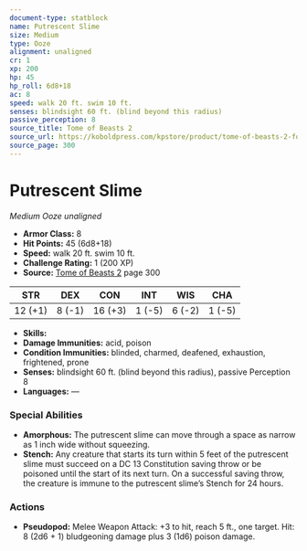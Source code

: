 ```yaml
---
document-type: statblock
name: Putrescent Slime
size: Medium
type: Ooze
alignment: unaligned
cr: 1
xp: 200
hp: 45
hp_roll: 6d8+18
ac: 8
speed: walk 20 ft. swim 10 ft.
senses: blindsight 60 ft. (blind beyond this radius) 
passive_perception: 8
source_title: Tome of Beasts 2
source_url: https://koboldpress.com/kpstore/product/tome-of-beasts-2-for-5th-edition
source_page: 300
---
```


# Putrescent Slime

*Medium* *Ooze* *unaligned*

- **Armor Class:** 8
- **Hit Points:** 45 (6d8+18)
- **Speed:** walk 20 ft. swim 10 ft.
- **Challenge Rating:** 1 (200 XP)
- **Source:** [Tome of Beasts 2](https://koboldpress.com/kpstore/product/tome-of-beasts-2-for-5th-edition) page 300

| STR | DEX | CON | INT | WIS | CHA |
| --- | --- | --- | --- | --- | --- |
| 12 (+1) | 8 (-1) | 16 (+3) | 1 (-5) | 6 (-2) | 1 (-5) |

- **Skills:** 
- **Damage Immunities:** acid, poison
- **Condition Immunities:** blinded, charmed, deafened, exhaustion, frightened, prone
- **Senses:** blindsight 60 ft. (blind beyond this radius), passive Perception 8
- **Languages:** —

### Special Abilities

- **Amorphous:** The putrescent slime can move through a space as narrow as 1 inch wide without squeezing.
- **Stench:** Any creature that starts its turn within 5 feet of the putrescent slime must succeed on a DC 13 Constitution saving throw or be poisoned until the start of its next turn. On a successful saving throw, the creature is immune to the putrescent slime’s Stench for 24 hours.

### Actions

- **Pseudopod:** Melee Weapon Attack: +3 to hit, reach 5 ft., one target. Hit: 8 (2d6 + 1) bludgeoning damage plus 3 (1d6) poison damage.
